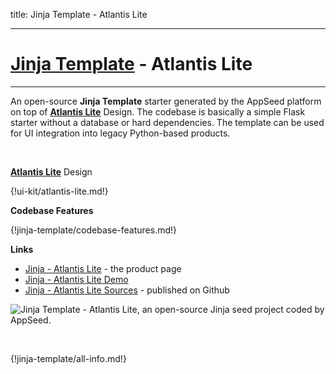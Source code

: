 title: Jinja Template - Atlantis Lite

---

# [Jinja Template](https://appseed.us/jinja-template) - Atlantis Lite
---

An open-source **Jinja Template** starter generated by the AppSeed platform on top of **[Atlantis Lite](/bootstrap-template/atlantis-lite/)** Design. The codebase is basically a simple Flask starter without a database or hard dependencies. The template can be used for UI integration into legacy Python-based products. 

<br />

**[Atlantis Lite](/bootstrap-template/atlantis-lite/)** Design

{!ui-kit/atlantis-lite.md!}

**Codebase Features**

{!jinja-template/codebase-features.md!}

**Links**

- [Jinja - Atlantis Lite](https://appseed.us/jinja-template/jinja-template-atlantis-lite) - the product page
- [Jinja - Atlantis Lite Demo](https://jinja-template-atlantis-lite.appseed.us/)
- [Jinja - Atlantis Lite Sources](https://github.com/app-generator/jinja-template-atlantis-lite) - published on Github

![Jinja Template - Atlantis Lite, an open-source Jinja seed project coded by AppSeed.](https://raw.githubusercontent.com/app-generator/jinja-template-atlantis-lite/master/media/jinja-template-atlantis-lite-screen.png)

<br />

{!jinja-template/all-info.md!}
